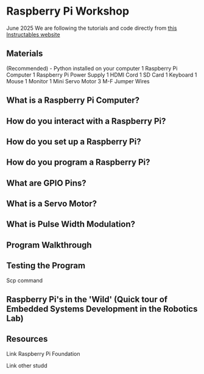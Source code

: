 # Raspberry Pi Workshop 
June 2025
We are following the tutorials and code directly from [this Instructables website](https://www.instructables.com/Servo-Motor-Control-With-Raspberry-Pi/)

## Materials
(Recommended) - Python installed on your computer 
1 Raspberry Pi Computer 
1 Raspberry Pi Power Supply
1 HDMI Cord
1 SD Card
1 Keyboard
1 Mouse
1 Monitor
1 Mini Servo Motor
3 M-F Jumper Wires 

## What is a Raspberry Pi Computer?


## How do you interact with a Raspberry Pi? 


## How do you set up a Raspberry Pi?


## How do you program a Raspberry Pi? 


## What are GPIO Pins? 


## What is a Servo Motor?


## What is Pulse Width Modulation? 


## Program Walkthrough 



## Testing the Program 
Scp command

## Raspberry Pi's in the 'Wild' (Quick tour of Embedded Systems Development in the Robotics Lab)


## Resources 

Link Raspberry Pi Foundation 

Link other studd 

